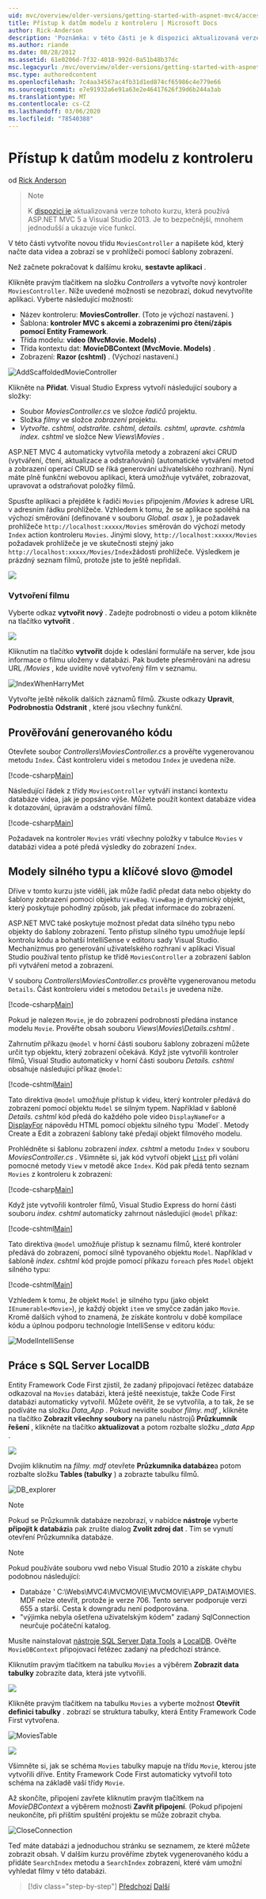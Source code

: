 ```yaml
---
uid: mvc/overview/older-versions/getting-started-with-aspnet-mvc4/accessing-your-models-data-from-a-controller
title: Přístup k datům modelu z kontroleru | Microsoft Docs
author: Rick-Anderson
description: 'Poznámka: v této části je k dispozici aktualizovaná verze tohoto kurzu, která používá ASP.NET MVC 5 a Visual Studio 2013. Je to bezpečnější, takže je mnohem jednodušší postupovat a demo...'
ms.author: riande
ms.date: 08/28/2012
ms.assetid: 61e0206d-7f32-4018-992d-0a51b48b37dc
msc.legacyurl: /mvc/overview/older-versions/getting-started-with-aspnet-mvc4/accessing-your-models-data-from-a-controller
msc.type: authoredcontent
ms.openlocfilehash: 7c4aa34567ac4fb31d1ed874cf65986c4e779e66
ms.sourcegitcommit: e7e91932a6e91a63e2e46417626f39d6b244a3ab
ms.translationtype: MT
ms.contentlocale: cs-CZ
ms.lasthandoff: 03/06/2020
ms.locfileid: "78540388"
---
```

# <a name="accessing-your-models-data-from-a-controller"></a>Přístup k datům modelu z kontroleru

od [Rick Anderson](https://twitter.com/RickAndMSFT)

> > [!NOTE]
> > K [dispozici je](../../getting-started/introduction/getting-started.md) aktualizovaná verze tohoto kurzu, která používá ASP.NET MVC 5 a Visual Studio 2013. Je to bezpečnější, mnohem jednodušší a ukazuje více funkcí.

V této části vytvoříte novou třídu `MoviesController` a napíšete kód, který načte data videa a zobrazí se v prohlížeči pomocí šablony zobrazení.

Než začnete pokračovat k dalšímu kroku, **sestavte aplikaci** .

Klikněte pravým tlačítkem na složku *Controllers* a vytvořte nový kontroler `MoviesController`. Níže uvedené možnosti se nezobrazí, dokud nevytvoříte aplikaci. Vyberte následující možnosti:

- Název kontroleru: **MoviesController**. (Toto je výchozí nastavení. )
- Šablona: **kontroler MVC s akcemi a zobrazeními pro čtení/zápis pomocí Entity Framework**.
- Třída modelu: **video (MvcMovie. Models)** .
- Třída kontextu dat: **MovieDBContext (MvcMovie. Models)** .
- Zobrazení: **Razor (cshtml)** . (Výchozí nastavení.)

![AddScaffoldedMovieController](accessing-your-models-data-from-a-controller/_static/image1.png)

Klikněte na **Přidat**. Visual Studio Express vytvoří následující soubory a složky:

- Soubor *MoviesController.cs* ve složce *řadičů* projektu.
- Složka *filmy* ve složce *zobrazení* projektu.
- *Vytvořte. cshtml, odstraňte. cshtml, details. cshtml, upravte. cshtml*a *index. cshtml* ve složce New *Views\Movies* .

ASP.NET MVC 4 automaticky vytvořila metody a zobrazení akcí CRUD (vytváření, čtení, aktualizace a odstraňování) (automatické vytváření metod a zobrazení operací CRUD se říká generování uživatelského rozhraní). Nyní máte plně funkční webovou aplikaci, která umožňuje vytvářet, zobrazovat, upravovat a odstraňovat položky filmů.

Spusťte aplikaci a přejděte k řadiči `Movies` připojením */Movies* k adrese URL v adresním řádku prohlížeče. Vzhledem k tomu, že se aplikace spoléhá na výchozí směrování (definované v souboru *Global. asax* ), je požadavek prohlížeče `http://localhost:xxxxx/Movies` směrován do výchozí metody `Index` action kontroleru `Movies`. Jinými slovy, `http://localhost:xxxxx/Movies` požadavek prohlížeče je ve skutečnosti stejný jako `http://localhost:xxxxx/Movies/Index`žádosti prohlížeče. Výsledkem je prázdný seznam filmů, protože jste to ještě nepřidali.

![](accessing-your-models-data-from-a-controller/_static/image2.png)

### <a name="creating-a-movie"></a>Vytvoření filmu

Vyberte odkaz **vytvořit nový** . Zadejte podrobnosti o videu a potom klikněte na tlačítko **vytvořit** .

![](accessing-your-models-data-from-a-controller/_static/image3.png)

Kliknutím na tlačítko **vytvořit** dojde k odeslání formuláře na server, kde jsou informace o filmu uloženy v databázi. Pak budete přesměrováni na adresu URL */Movies* , kde uvidíte nově vytvořený film v seznamu.

![IndexWhenHarryMet](accessing-your-models-data-from-a-controller/_static/image4.png "IndexWhenHarryMet")

Vytvořte ještě několik dalších záznamů filmů. Zkuste odkazy **Upravit**, **Podrobnosti**a **Odstranit** , které jsou všechny funkční.

## <a name="examining-the-generated-code"></a>Prověřování generovaného kódu

Otevřete soubor *Controllers\MoviesController.cs* a prověřte vygenerovanou metodu `Index`. Část kontroleru videí s metodou `Index` je uvedena níže.

[!code-csharp[Main](accessing-your-models-data-from-a-controller/samples/sample1.cs)]

Následující řádek z třídy `MoviesController` vytváří instanci kontextu databáze videa, jak je popsáno výše. Můžete použít kontext databáze videa k dotazování, úpravám a odstraňování filmů.

[!code-csharp[Main](accessing-your-models-data-from-a-controller/samples/sample2.cs)]

Požadavek na kontroler `Movies` vrátí všechny položky v tabulce `Movies` v databázi videa a poté předá výsledky do zobrazení `Index`.

## <a name="strongly-typed-models-and-the-model-keyword"></a>Modely silného typu a klíčové slovo @model

Dříve v tomto kurzu jste viděli, jak může řadič předat data nebo objekty do šablony zobrazení pomocí objektu `ViewBag`. `ViewBag` je dynamický objekt, který poskytuje pohodlný způsob, jak předat informace do zobrazení.

ASP.NET MVC také poskytuje možnost předat data silného typu nebo objekty do šablony zobrazení. Tento přístup silného typu umožňuje lepší kontrolu kódu a bohatší IntelliSense v editoru sady Visual Studio. Mechanizmus pro generování uživatelského rozhraní v aplikaci Visual Studio používal tento přístup ke třídě `MoviesController` a zobrazení šablon při vytváření metod a zobrazení.

V souboru *Controllers\MoviesController.cs* prověřte vygenerovanou metodu `Details`. Část kontroleru videí s metodou `Details` je uvedena níže.

[!code-csharp[Main](accessing-your-models-data-from-a-controller/samples/sample3.cs?highlight=3,8)]

Pokud je nalezen `Movie`, je do zobrazení podrobností předána instance modelu `Movie`. Prověřte obsah souboru *Views\Movies\Details.cshtml* .

Zahrnutím příkazu `@model` v horní části souboru šablony zobrazení můžete určit typ objektu, který zobrazení očekává. Když jste vytvořili kontroler filmů, Visual Studio automaticky v horní části souboru *Details. cshtml* obsahuje následující příkaz `@model`:

[!code-cshtml[Main](accessing-your-models-data-from-a-controller/samples/sample4.cshtml)]

Tato direktiva `@model` umožňuje přístup k videu, který kontroler předává do zobrazení pomocí objektu `Model` se silným typem. Například v šabloně *Details. cshtml* kód předá do každého pole video `DisplayNameFor` a [DisplayFor](https://msdn.microsoft.com/library/system.web.mvc.html.displayextensions.displayfor(VS.98).aspx) nápovědu HTML pomocí objektu silného typu `Model`. Metody Create a Edit a zobrazení šablony také předají objekt filmového modelu.

Prohlédněte si šablonu zobrazení *index. cshtml* a metodu `Index` v souboru *MoviesController.cs* . Všimněte si, jak kód vytvoří objekt [`List`](https://msdn.microsoft.com/library/6sh2ey19.aspx) při volání pomocné metody `View` v metodě akce `Index`. Kód pak předá tento seznam `Movies` z kontroleru k zobrazení:

[!code-csharp[Main](accessing-your-models-data-from-a-controller/samples/sample5.cs?highlight=3)]

Když jste vytvořili kontroler filmů, Visual Studio Express do horní části souboru *index. cshtml* automaticky zahrnout následující `@model` příkaz:

[!code-cshtml[Main](accessing-your-models-data-from-a-controller/samples/sample6.cshtml)]

Tato direktiva `@model` umožňuje přístup k seznamu filmů, které kontroler předává do zobrazení, pomocí silně typovaného objektu `Model`. Například v šabloně *index. cshtml* kód projde pomocí příkazu `foreach` přes `Model` objekt silného typu:

[!code-cshtml[Main](accessing-your-models-data-from-a-controller/samples/sample7.cshtml?highlight=1,4,7,10,13,16,19-21)]

Vzhledem k tomu, že objekt `Model` je silného typu (jako objekt `IEnumerable<Movie>`), je každý objekt `item` ve smyčce zadán jako `Movie`. Kromě dalších výhod to znamená, že získáte kontrolu v době kompilace kódu a úplnou podporu technologie IntelliSense v editoru kódu:

![ModelIntelliSense](accessing-your-models-data-from-a-controller/_static/image5.png)

## <a name="working-with-sql-server-localdb"></a>Práce s SQL Server LocalDB

Entity Framework Code First zjistil, že zadaný připojovací řetězec databáze odkazoval na `Movies` databázi, která ještě neexistuje, takže Code First databázi automaticky vytvořil. Můžete ověřit, že se vytvořila, a to tak, že se podíváte na složku *Data\_App* . Pokud nevidíte soubor *filmy. mdf* , klikněte na tlačítko **Zobrazit všechny soubory** na panelu nástrojů **Průzkumník řešení** , klikněte na tlačítko **aktualizovat** a potom rozbalte složku *\_data App* .

![](accessing-your-models-data-from-a-controller/_static/image6.png)

Dvojím kliknutím na *filmy. mdf* otevřete **Průzkumníka databáze**a potom rozbalte složku **Tables (tabulky** ) a zobrazte tabulku filmů.

![DB_explorer](accessing-your-models-data-from-a-controller/_static/image7.png "DB_explorer")

> [!NOTE]
> Pokud se Průzkumník databáze nezobrazí, v nabídce **nástroje** vyberte **připojit k databázi**a pak zrušte dialog **Zvolit zdroj dat** . Tím se vynutí otevření Průzkumníka databáze.

> [!NOTE]
> Pokud používáte souboru vwd nebo Visual Studio 2010 a získáte chybu podobnou následující:
> 
> - Databáze ' C:\Webs\MVC4\MVCMOVIE\MVCMOVIE\APP\_DATA\MOVIES. MDF nelze otevřít, protože je verze 706. Tento server podporuje verzi 655 a starší. Cesta k downgradu není podporována.
> - &quot;výjimka nebyla ošetřena uživatelským kódem&quot; zadaný SqlConnection neurčuje počáteční katalog.
> 
> Musíte nainstalovat [nástroje SQL Server Data Tools](https://blogs.msdn.com/b/rickandy/archive/2012/08/02/installing-and-using-sql-server-data-tools-ssdt-on-visual-studio-2010-and-vwd.aspx) a [LocalDB](https://www.microsoft.com/web/gallery/install.aspx?appid=SQLLocalDBOnly_11_0). Ověřte `MovieDBContext` připojovací řetězec zadaný na předchozí stránce.

Kliknutím pravým tlačítkem na tabulku `Movies` a výběrem **Zobrazit data tabulky** zobrazíte data, která jste vytvořili.

![](accessing-your-models-data-from-a-controller/_static/image8.png)

Klikněte pravým tlačítkem na tabulku `Movies` a vyberte možnost **Otevřít definici tabulky** . zobrazí se struktura tabulky, která Entity Framework Code First vytvořena.

![](accessing-your-models-data-from-a-controller/_static/image9.png "MoviesTable")

![](accessing-your-models-data-from-a-controller/_static/image10.png)

Všimněte si, jak se schéma `Movies` tabulky mapuje na třídu `Movie`, kterou jste vytvořili dříve. Entity Framework Code First automaticky vytvořil toto schéma na základě vaší třídy `Movie`.

Až skončíte, připojení zavřete kliknutím pravým tlačítkem na *MovieDBContext* a výběrem možnosti **Zavřít připojení**. (Pokud připojení neukončíte, při příštím spuštění projektu se může zobrazit chyba.

![](accessing-your-models-data-from-a-controller/_static/image11.png "CloseConnection")

Teď máte databázi a jednoduchou stránku se seznamem, ze které můžete zobrazit obsah. V dalším kurzu prověříme zbytek vygenerovaného kódu a přidáte `SearchIndex` metodu a `SearchIndex` zobrazení, které vám umožní vyhledat filmy v této databázi.

> [!div class="step-by-step"]
> [Předchozí](adding-a-model.md)
> [Další](examining-the-edit-methods-and-edit-view.md)

